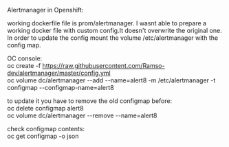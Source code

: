 Alertmanager in Openshift:<br />

working dockerfile file is prom/alertmanager. I wasnt able to prepare a working docker file with custom config.It doesn't overwrite the original one. In order to update the config mount the volume /etc/alertmanager with the config map. <br />

OC console:<br />
oc create -f https://raw.githubusercontent.com/Ramso-dev/alertmanager/master/config.yml<br />
oc volume dc/alertmanager --add --name=alert8 -m /etc/alertmanager -t configmap --configmap-name=alert8<br />

to update it you have to remove the old configmap before:<br />
oc delete configmap alert8<br />
oc volume dc/alertmanager --remove --name=alert8<br />

check configmap contents:<br />
oc get configmap -o json<br />
